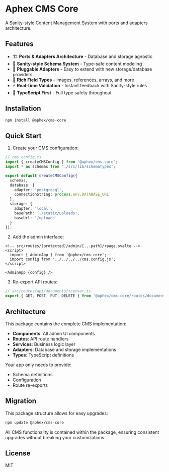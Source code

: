 # Aphex CMS Core

A Sanity-style Content Management System with ports and adapters architecture.

## Features

- 🏗️ **Ports & Adapters Architecture** - Database and storage agnostic
- 🎨 **Sanity-style Schema System** - Type-safe content modeling
- 🔌 **Pluggable Adapters** - Easy to extend with new storage/database providers
- 📝 **Rich Field Types** - Images, references, arrays, and more
- ⚡ **Real-time Validation** - Instant feedback with Sanity-style rules
- 🎯 **TypeScript First** - Full type safety throughout

## Installation

```bash
npm install @aphex/cms-core
```

## Quick Start

1. Create your CMS configuration:

```typescript
// cms.config.ts
import { createCMSConfig } from '@aphex/cms-core';
import * as schemas from './src/lib/schemaTypes';

export default createCMSConfig({
  schemas,
  database: {
    adapter: 'postgresql',
    connectionString: process.env.DATABASE_URL
  },
  storage: {
    adapter: 'local',
    basePath: './static/uploads',
    baseUrl: '/uploads'
  }
});
```

2. Add the admin interface:

```svelte
<!-- src/routes/(protected)/admin/[...path]/+page.svelte -->
<script>
  import { AdminApp } from '@aphex/cms-core';
  import config from '../../../../cms.config.js';
</script>

<AdminApp {config} />
```

3. Re-export API routes:

```typescript
// src/routes/api/documents/+server.ts
export { GET, POST, PUT, DELETE } from '@aphex/cms-core/routes/documents';
```

## Architecture

This package contains the complete CMS implementation:

- **Components**: All admin UI components
- **Routes**: API route handlers
- **Services**: Business logic layer
- **Adapters**: Database and storage implementations
- **Types**: TypeScript definitions

Your app only needs to provide:
- Schema definitions
- Configuration
- Route re-exports

## Migration

This package structure allows for easy upgrades:

```bash
npm update @aphex/cms-core
```

All CMS functionality is contained within the package, ensuring consistent upgrades without breaking your customizations.

## License

MIT